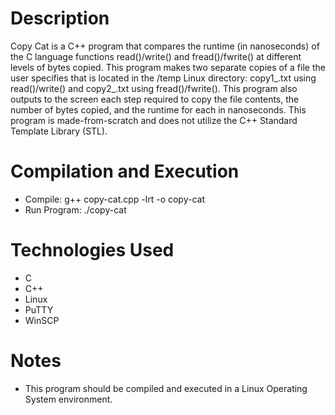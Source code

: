 # Description
Copy Cat is a C++ program that compares the runtime (in nanoseconds) of the C language functions read()/write() and fread()/fwrite() at different levels of bytes copied. This program makes two separate copies of a file the user specifies that is located in the /temp Linux directory: copy1_<original-filename>.txt using read()/write() and copy2_<original-filename>.txt using fread()/fwrite(). This program also outputs to the screen each step required to copy the file contents, the number of bytes copied, and the runtime for each in nanoseconds. This program is made-from-scratch and does not utilize the C++ Standard Template Library (STL).

# Compilation and Execution
* Compile: g++ copy-cat.cpp -lrt -o copy-cat
* Run Program: ./copy-cat

# Technologies Used
* C
* C++
* Linux
* PuTTY
* WinSCP

# Notes
* This program should be compiled and executed in a Linux Operating System environment.